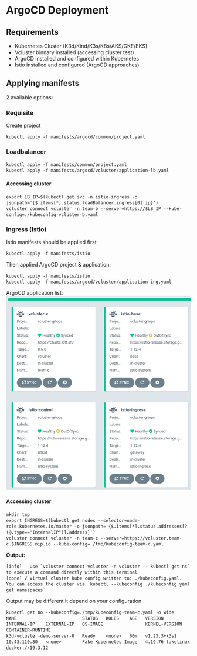 # ArgoCD Deployment

## Requirements

* Kubernetes Cluster (K3d/Kind/K3s/K8s/AKS/GKE/EKS)
* Vcluster binnary installed (accessing cluster test)
* ArgoCD installed and configured within Kubernetes
* Istio installed and configured (ArgoCD approaches)

## Applying manifests
2 available options:

### Requisite
Create project
```
kubectl apply -f manifests/argocd/common/project.yaml
```

### Loadbalancer
```
kubectl apply -f manifests/common/project.yaml
kubectl apply -f manifests/argocd/vcluster/application-lb.yaml
```

#### Accessing cluster
```
export LB_IP=$(kubectl get svc -n istio-ingress -o jsonpath='{$.items[*].status.loadBalancer.ingress[0].ip}')
vcluster connect vcluster -n team-b --server=https://$LB_IP --kube-config=./kubeconfig-vcluster-b.yaml
```


### Ingress (Istio)
Istio manifests should be applied first

```
kubectl apply -f manifests/istio
```
Then applied ArgoCD project & application:

```
kubectl apply -f manifests/istio
kubectl apply -f manifests/argocd/vcluster/application-ing.yaml
```

ArgoCD application list:
![TEAM-C](./images/ArgoCD-team-c.png)

#### Accessing cluster 

```
mkdir tmp
export INGRESS=$(kubectl get nodes --selector=node-role.kubernetes.io/master -o jsonpath='{$.items[*].status.addresses[?(@.type=="InternalIP")].address}')
vcluster connect vcluster -n team-c --server=https://vcluster.team-c.$INGRESS.nip.io --kube-config=./tmp/kubeconfig-team-c.yaml
```

**Output:**
```
[info]   Use `vcluster connect vcluster -n vcluster -- kubectl get ns` to execute a command directly within this terminal
[done] √ Virtual cluster kube config written to: ./kubeconfig.yaml. You can access the cluster via `kubectl --kubeconfig ./kubeconfig.yaml get namespaces`
```

Output may be different it depend on your configuration

```
kubectl get no --kubeconfig=./tmp/kubeconfig-team-c.yaml -o wide
NAME                         STATUS   ROLES    AGE   VERSION        INTERNAL-IP    EXTERNAL-IP   OS-IMAGE                KERNEL-VERSION      CONTAINER-RUNTIME
k3d-vcluster-demo-server-0   Ready    <none>   60m   v1.23.3+k3s1   10.43.110.80   <none>        Fake Kubernetes Image   4.19.76-fakelinux   docker://19.3.12
```